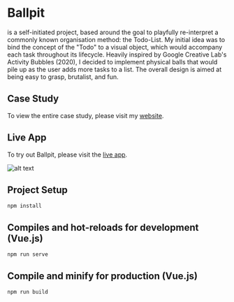 # Ballpit

is a self-initiated project, based around the goal to playfully re-interpret a commonly known organisation method: the Todo-List. My initial idea was to bind the concept of the "Todo" to a visual object, which would accompany each task throughout its lifecycle. Heavily inspired by Google Creative Lab's Activity Bubbles (2020), I decided to implement physical balls that would pile up as the user adds more tasks to a list. The overall design is aimed at being easy to grasp, brutalist, and fun.

## Case Study

To view the entire case study, please visit my [website](https://www.maxi.studio/ballpit).

## Live App

To try out Ballpit, please visit the [live app](https://www.ballpit.app).

![alt text](https://cdn.glitch.com/b4cd9c5e-4515-4298-ac12-97fd727eaf29%2FScreen%20Shot%202020-10-28%20at%2010.32.42%20AM.png?v=1603881430220)

## Project Setup

```
npm install
```

## Compiles and hot-reloads for development (Vue.js)

```
npm run serve
```

## Compile and minify for production (Vue.js)

```
npm run build
```
